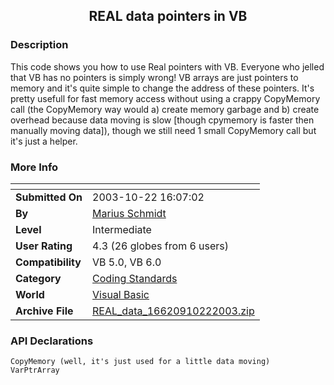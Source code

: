 ﻿<div align="center">

## REAL data pointers in VB


</div>

### Description

This code shows you how to use Real pointers with VB. Everyone who jelled that VB has no pointers is simply wrong! VB arrays are just pointers to memory and it's quite simple to change the address of these pointers. It's pretty usefull for fast memory access without using a crappy CopyMemory call (the CopyMemory way would a) create memory garbage and b) create overhead because data moving is slow [though cpymemory is faster then manually moving data]), though we still need 1 small CopyMemory call but it's just a helper.
 
### More Info
 


<span>             |<span>
---                |---
**Submitted On**   |2003-10-22 16:07:02
**By**             |[Marius Schmidt](https://github.com/Planet-Source-Code/PSCIndex/blob/master/ByAuthor/marius-schmidt.md)
**Level**          |Intermediate
**User Rating**    |4.3 (26 globes from 6 users)
**Compatibility**  |VB 5\.0, VB 6\.0
**Category**       |[Coding Standards](https://github.com/Planet-Source-Code/PSCIndex/blob/master/ByCategory/coding-standards__1-43.md)
**World**          |[Visual Basic](https://github.com/Planet-Source-Code/PSCIndex/blob/master/ByWorld/visual-basic.md)
**Archive File**   |[REAL\_data\_16620910222003\.zip](https://github.com/Planet-Source-Code/marius-schmidt-real-data-pointers-in-vb__1-49395/archive/master.zip)

### API Declarations

```
CopyMemory (well, it's just used for a little data moving)
VarPtrArray
```





